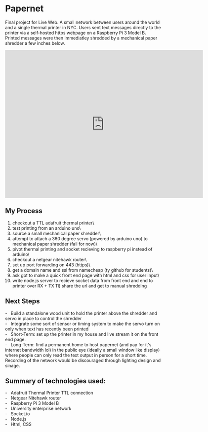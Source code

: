 Papernet
========

Final project for Live Web. A small network between users around the world and a single thermal printer in NYC. Users sent text messages directly to the printer via a self-hosted https webpage on a Raspberry Pi 3 Model B. Printed messages were then immediatley shredded by a mechanical paper shredder a few inches below.

<embed src="https://drive.google.com/file/d/1Yty64iGby4Od_0O24E775831R5KkawXw/preview" width="640" height="480">


My Process
----------

1) checkout a TTL adafruit thermal printer\
2) test printing from an arduino uno\
3) source a small mechanical paper shredder\
4) attempt to attach a 360 degree servo (powered by arduino uno) to mechanical paper shredder (fail for now)\
5) pivot thermal printing and socket recieving to raspberry pi instead of arduino\
6) checkout a netgear nitehawk router\
7) set up port forwarding on 443 (https)\
8) get a domain name and ssl from namecheap (ty github for students)\
9) ask gpt to make a quick front end page with html and css for user input\
10) write node.js server to recieve socket data from front end and end to printer over RX + TX 11) share the url and get to manual shredding

Next Steps
----------

-   Build a standalone wood unit to hold the printer above the shredder and servo in place to control the shredder\
-   Integrate some sort of sensor or timing system to make the servo turn on only when text has recently been printed\
-   Short-Term: set up the printer in my house and live stream it on the front end page.\
-   Long-Term: find a permanent home to host papernet (and pay for it's internet bandwidth lol) in the public eye (ideally a small window like display) where people can only read the text output in person for a short time. Recording of the network would be discouraged through lighting design and sinage.

Summary of technologies used:
-----------------------------

-   Adafruit Thermal Printer TTL connection\
-   Netgear Nitehawk router\
-   Raspberry Pi 3 Model B\
-   University enterprise network\
-   Socket.io\
-   Node.js\
-   Html, CSS
